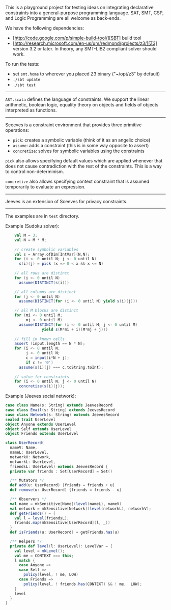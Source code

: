 
This is a playground project for testing ideas on integrating declarative constraints into a general-purpose programming language. SAT, SMT, CSP, and Logic Programming are all welcome as back-ends.

We have the following dependencies:
  * [http://code.google.com/p/simple-build-tool/][SBT] build tool
  * [http://research.microsoft.com/en-us/um/redmond/projects/z3/][Z3] version 3.2 or later. In theory, any SMT-LIB2 compliant solver should work.

To run the tests:
  * set `smt.home` to wherever you placed Z3 binary ("~/opt/z3" by default)
  * `./sbt update`
  * `./sbt test`

----

`AST.scala` defines the language of constraints. We support the linear arithmetic, boolean logic, equality theory on objects and fields of objects interpreted as functions.

----

Sceeves is a constraint environment that provides three primitive operations: 
  * `pick`: creates a symbolic variable (think of it as an angelic choice)
  * `assume`: adds a constraint (this is in some way opposite to assert)
  * `concretize`: solves for symbolic variables using the constraints  

`pick` also allows specifying default values which are applied whenever that does not cause contradiction with the rest of the constraints. This is a way to control non-determinism.

`concretize` also allows specifying context constraint that is assumed temporarily to evaluate an expression.

----

Jeeves is an extension of Sceeves for privacy constraints.

----
The examples are in `test` directory. 

Example (Sudoku solver):
```scala
    val M = 3;
    val N = M * M;
    
    // create symbolic variables 
    val s = Array.ofDim[IntVar](N,N);
    for (i <- 0 until N; j <- 0 until N) 
      s(i)(j) = pick (x => 0 < x && x <= N)
    
    // all rows are distinct
    for (i <- 0 until N) 
      assume(DISTINCT(s(i)))

    // all columns are distinct
    for (j <- 0 until N) 
      assume(DISTINCT(for (i <- 0 until N) yield s(i)(j)))

    // all M blocks are distinct
    for (mi <- 0 until M;
         mj <- 0 until M)
      assume(DISTINCT(for (i <- 0 until M; j <- 0 until M) 
                yield s(M*mi + i)(M*mj + j)))
    
    // fill in known cells
    assert (input.length == N * N);
    for (i <- 0 until N; 
         j <- 0 until N;
         c = input(i*N + j);
         if c != '0')
      assume(s(i)(j) === c.toString.toInt);
 
    // solve for constraints
    for (i <- 0 until N; j <- 0 until N) 
      concretize(s(i)(j));
```

Example (Jeeves social network):
```scala
case class Name(s: String) extends JeevesRecord
case class Email(s: String) extends JeevesRecord
case class Network(s: String) extends JeevesRecord
sealed trait UserLevel 
object Anyone extends UserLevel
object Self extends UserLevel
object Friends extends UserLevel

class UserRecord(
  nameV: Name, 
  nameL: UserLevel,
  networkV: Network, 
  networkL: UserLevel, 
  friendsL: UserLevel) extends JeevesRecord {
  private var friends : Set[UserRecord] = Set()

  /** Mutators */
  def add(u: UserRecord) {friends = friends + u}
  def remove(u: UserRecord) {friends = friends - u}

  /** Observers */
  val name = mkSensitive[Name](level(nameL), nameV)
  val network = mkSensitive[Network](level(networkL), networkV);
  def getFriends() = {
    val l = level(friendsL);
    friends.map(mkSensitive[UserRecord](l, _))
  }
  def isFriends(u: UserRecord) = getFriends.has(u)

  /** Helpers */
  private def level(l: UserLevel): LevelVar = {
    val level = mkLevel();
    val me = CONTEXT === this;
    l match {
      case Anyone => 
      case Self => 
        policy(level, ! me, LOW)
      case Friends => 
        policy(level, ! friends.has(CONTEXT) && ! me,  LOW);
    }
    level
  }
}
```
